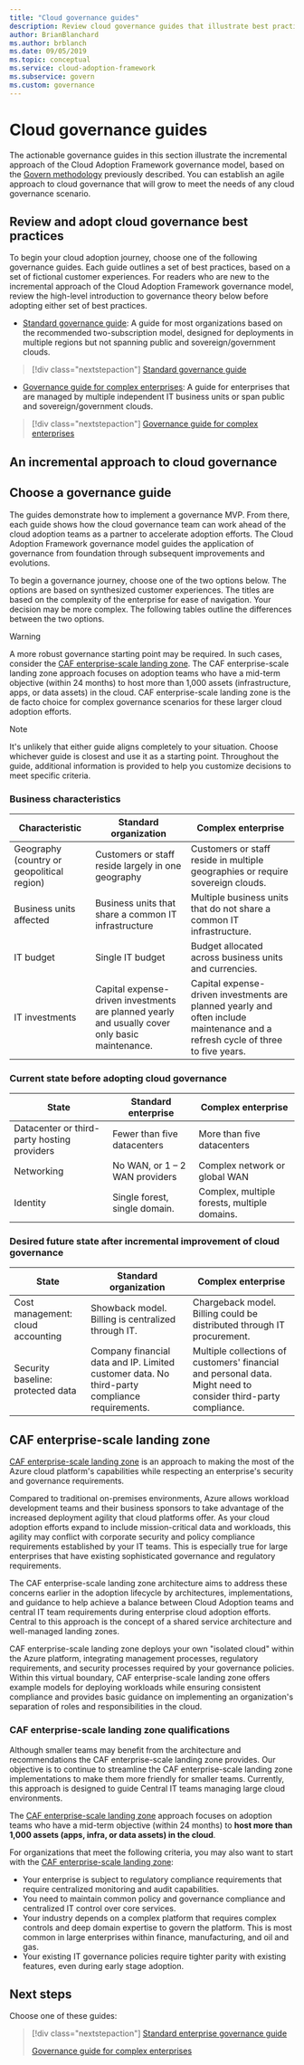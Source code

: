 ```yaml
---
title: "Cloud governance guides"
description: Review cloud governance guides that illustrate best practices for an incremental approach to any governance scenario.
author: BrianBlanchard
ms.author: brblanch
ms.date: 09/05/2019
ms.topic: conceptual
ms.service: cloud-adoption-framework
ms.subservice: govern
ms.custom: governance
---
```


# Cloud governance guides

The actionable governance guides in this section illustrate the incremental approach of the Cloud Adoption Framework governance model, based on the [Govern methodology](../methodology.md) previously described. You can establish an agile approach to cloud governance that will grow to meet the needs of any cloud governance scenario.

## Review and adopt cloud governance best practices

To begin your cloud adoption journey, choose one of the following governance guides. Each guide outlines a set of best practices, based on a set of fictional customer experiences. For readers who are new to the incremental approach of the Cloud Adoption Framework governance model, review the high-level introduction to governance theory below before adopting either set of best practices.

<!-- markdownlint-disable MD033 -->

- [Standard governance guide](./standard/index.md): A guide for most organizations based on the recommended two-subscription model, designed for deployments in multiple regions but not spanning public and sovereign/government clouds.

> [!div class="nextstepaction"]
> [Standard governance guide](./standard/index.md)

- [Governance guide for complex enterprises](./complex/index.md): A guide for enterprises that are managed by multiple independent IT business units or span public and sovereign/government clouds.

> [!div class="nextstepaction"]
> [Governance guide for complex enterprises](./complex/index.md)

<!-- markdownlint-enable MD033 -->

## An incremental approach to cloud governance

## Choose a governance guide

The guides demonstrate how to implement a governance MVP. From there, each guide shows how the cloud governance team can work ahead of the cloud adoption teams as a partner to accelerate adoption efforts. The Cloud Adoption Framework governance model guides the application of governance from foundation through subsequent improvements and evolutions.

To begin a governance journey, choose one of the two options below. The options are based on synthesized customer experiences. The titles are based on the complexity of the enterprise for ease of navigation. Your decision may be more complex. The following tables outline the differences between the two options.

<!-- TODO: Refactor VDC content below. -->
<!-- docsTest:ignore "Azure Virtual Datacenter" -->

> [!WARNING]
> A more robust governance starting point may be required. In such cases, consider the [CAF enterprise-scale landing zone](../../ready/enterprise-scale/index.md). The CAF enterprise-scale landing zone approach focuses on adoption teams who have a mid-term objective (within 24 months) to host more than 1,000 assets (infrastructure, apps, or data assets) in the cloud. CAF enterprise-scale landing zone is the de facto choice for complex governance scenarios for these larger cloud adoption efforts.

<!-- markdownlint-disable MD028 -->

> [!NOTE]
> It's unlikely that either guide aligns completely to your situation. Choose whichever guide is closest and use it as a starting point. Throughout the guide, additional information is provided to help you customize decisions to meet specific criteria.

### Business characteristics

| Characteristic | Standard organization | Complex enterprise |
|---|---|---|
| Geography (country or geopolitical region) | Customers or staff reside largely in one geography | Customers or staff reside in multiple geographies or require sovereign clouds. |
| Business units affected | Business units that share a common IT infrastructure | Multiple business units that do not share a common IT infrastructure. |
| IT budget | Single IT budget | Budget allocated across business units and currencies. |
| IT investments | Capital expense-driven investments are planned yearly and usually cover only basic maintenance. | Capital expense-driven investments are planned yearly and often include maintenance and a refresh cycle of three to five years. |

### Current state before adopting cloud governance

| State | Standard enterprise | Complex enterprise |
|---|---|---|
| Datacenter or third-party hosting providers | Fewer than five datacenters | More than five datacenters |
| Networking | No WAN, or 1 &ndash; 2 WAN providers | Complex network or global WAN |
| Identity | Single forest, single domain. | Complex, multiple forests, multiple domains. |

### Desired future state after incremental improvement of cloud governance

| State | Standard organization | Complex enterprise |
|---|---|---|
| Cost management: cloud accounting | Showback model. Billing is centralized through IT. | Chargeback model. Billing could be distributed through IT procurement. |
| Security baseline: protected data | Company financial data and IP. Limited customer data. No third-party compliance requirements. | Multiple collections of customers' financial and personal data. Might need to consider third-party compliance. |

## CAF enterprise-scale landing zone

[CAF enterprise-scale landing zone](../../ready/enterprise-scale/index.md) is an approach to making the most of the Azure cloud platform's capabilities while respecting an enterprise's security and governance requirements.

Compared to traditional on-premises environments, Azure allows workload development teams and their business sponsors to take advantage of the increased deployment agility that cloud platforms offer. As your cloud adoption efforts expand to include mission-critical data and workloads, this agility may conflict with corporate security and policy compliance requirements established by your IT teams. This is especially true for large enterprises that have existing sophisticated governance and regulatory requirements.

The CAF enterprise-scale landing zone architecture aims to address these concerns earlier in the adoption lifecycle by architectures, implementations, and guidance to help achieve a balance between Cloud Adoption teams and central IT team requirements during enterprise cloud adoption efforts. Central to this approach is the concept of a shared service architecture and well-managed landing zones.

CAF enterprise-scale landing zone deploys your own "isolated cloud" within the Azure platform, integrating management processes, regulatory requirements, and security processes required by your governance policies. Within this virtual boundary, CAF enterprise-scale landing zone offers example models for deploying workloads while ensuring consistent compliance and provides basic guidance on implementing an organization's separation of roles and responsibilities in the cloud.

### CAF enterprise-scale landing zone qualifications

Although smaller teams may benefit from the architecture and recommendations the CAF enterprise-scale landing zone provides. Our objective is to continue to streamline the CAF enterprise-scale landing zone implementations to make them more friendly for smaller teams. Currently, this approach is designed to guide Central IT teams managing large cloud environments.

The [CAF enterprise-scale landing zone](../../ready/enterprise-scale/index.md) approach focuses on adoption teams who have a mid-term objective (within 24 months) to **host more than 1,000 assets (apps, infra, or data assets) in the cloud**.

For organizations that meet the following criteria, you may also want to start with the [CAF enterprise-scale landing zone](../../ready/enterprise-scale/index.md):

- Your enterprise is subject to regulatory compliance requirements that require centralized monitoring and audit capabilities.
- You need to maintain common policy and governance compliance and centralized IT control over core services.
- Your industry depends on a complex platform that requires complex controls and deep domain expertise to govern the platform. This is most common in large enterprises within finance, manufacturing, and oil and gas.
- Your existing IT governance policies require tighter parity with existing features, even during early stage adoption.

## Next steps

Choose one of these guides:

> [!div class="nextstepaction"]
> [Standard enterprise governance guide](./standard/index.md)
>
> [Governance guide for complex enterprises](./complex/index.md)
